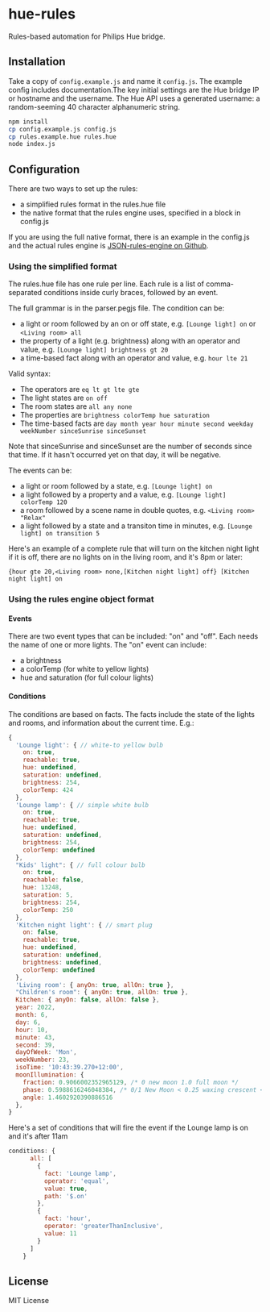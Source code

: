 # hue-rules

Rules-based automation for Philips Hue bridge.

## Installation

Take a copy of `config.example.js` and name it `config.js`. The example config includes documentation.The key initial settings are the Hue bridge IP or hostname and the username. The Hue API uses a generated username: a random-seeming 40 character alphanumeric string.

```sh
npm install
cp config.example.js config.js
cp rules.example.hue rules.hue
node index.js
```

## Configuration

There are two ways to set up the rules:

* a simplified rules format in the rules.hue file
* the native format that the rules engine uses, specified in a block in config.js

If you are using the full native format, there is an example in the config.js and the actual rules engine is [JSON-rules-engine on Github](https://github.com/cachecontrol/json-rules-engine).

### Using the simplified format

The rules.hue file has one rule per line. Each rule is a list of comma-separated conditions inside curly braces, followed by an event.

The full grammar is in the parser.pegjs file. The condition can be:

* a light or room followed by an on or off state, e.g. `[Lounge light] on` or `<Living room> all`
* the property of a light (e.g. brightness) along with an operator and value, e.g. `[Lounge light] brightness gt 20`
* a time-based fact along with an operator and value, e.g. `hour lte 21`

Valid syntax:

* The operators are `eq lt gt lte gte`
* The light states are `on off`
* The room states are `all any none`
* The properties are `brightness colorTemp hue saturation`
* The time-based facts are `day month year hour minute second weekday weekNumber sinceSunrise sinceSunset`

Note that sinceSunrise and sinceSunset are the number of seconds since that time. If it hasn't occurred yet on that day, it will be negative.

The events can be:

* a light or room followed by a state, e.g. `[Lounge light] on`
* a light followed by a property and a value, e.g. `[Lounge light] colorTemp 120`
* a room followed by a scene name in double quotes, e.g. `<Living room> "Relax"`
* a light followed by a state and a transiton time in minutes, e.g. `[Lounge light] on transition 5`

Here's an example of a complete rule that will turn on the kitchen night light if it is off, there are no lights on in the living room, and it's 8pm or later:

`{hour gte 20,<Living room> none,[Kitchen night light] off} [Kitchen night light] on`

### Using the rules engine object format

#### Events

There are two event types that can be included: "on" and "off". Each needs the name of one or more lights.
The "on" event can include:

* a brightness
* a colorTemp (for white to yellow lights)
* hue and saturation (for full colour lights)

#### Conditions

The conditions are based on facts. The facts include the state of the lights and rooms, and information about the current time. E.g.:

```javascript
{
  'Lounge light': { // white-to yellow bulb
    on: true,
    reachable: true,
    hue: undefined,
    saturation: undefined,
    brightness: 254,
    colorTemp: 424
  },
  'Lounge lamp': { // simple white bulb
    on: true,
    reachable: true,
    hue: undefined,
    saturation: undefined,
    brightness: 254,
    colorTemp: undefined
  },
  "Kids' light": { // full colour bulb
    on: true,
    reachable: false,
    hue: 13248,
    saturation: 5,
    brightness: 254,
    colorTemp: 250
  },
  'Kitchen night light': { // smart plug
    on: false,
    reachable: true,
    hue: undefined,
    saturation: undefined,
    brightness: undefined,
    colorTemp: undefined
  },
  'Living room': { anyOn: true, allOn: true },
  "Children's room": { anyOn: true, allOn: true },
  Kitchen: { anyOn: false, allOn: false },
  year: 2022,
  month: 6,
  day: 6,
  hour: 10,
  minute: 43,
  second: 39,
  dayOfWeek: 'Mon',
  weekNumber: 23,
  isoTime: '10:43:39.270+12:00',
  moonIllumination: { 
    fraction: 0.9066002352965129, /* 0 new moon 1.0 full moon */
    phase: 0.5988616246048384, /* 0/1 New Moon < 0.25 waxing crescent < 0.5 waxing gibbous 0.5 full moon > 0.5 waning gibbous > 0.75 waning crescent */
    angle: 1.4602920390886516
  },
}
```

Here's a set of conditions that will fire the event if the Lounge lamp is on and it's after 11am

```javascript
conditions: {
      all: [
        {
          fact: 'Lounge lamp',
          operator: 'equal',
          value: true,
          path: '$.on'
        },
        {
          fact: 'hour',
          operator: 'greaterThanInclusive',
          value: 11
        }
      ]
    }
```

## License

MIT License
